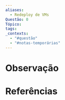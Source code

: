 ```yaml
---
aliases:
  - Redeploy de VMs
Questão: 0
Tópico: 
tags: 
_contexts:
  - "#questão"
  - "#notas-temporárias"
---
```


# Observação

# Referências 